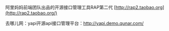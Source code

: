 阿里妈妈前端团队出品的开源接口管理工具RAP第二代 [http://rap2.taobao.org](http://rap2.taobao.org/)

去哪儿网：yapi开源api接口管理平台：http://yapi.demo.qunar.com/

